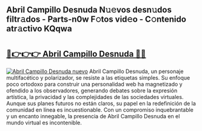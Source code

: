 ## Abril Campillo Desnuda N𝚞𝚎vos desn𝚞dos filtr𝚊dos - Parts-n0w F𝚘tos vid𝚎o - C𝚘ntenido atr𝚊ctivo KQqwa

# <h2><a href="http://mb6ujb.tromn.icu/?c=Abril+Campillo+Desnuda">🔗👉👉👉 Abril Campillo Desnuda 🔗🔗</a></h2>

[![Abril Campillo Desnuda nuevo](https://i.imgur.com/pEAQMta.gif)](http://mb6ujb.tromn.icu/?c=Abril+Campillo+Desnuda)
Abril Campillo Desnuda, un personaje multifacético y polarizador, se resiste a las etiquetas simples. Su enfoque poco ortodoxo para construir una personalidad web ha magnetizado y ofendido a los observadores, generando debates sobre la expresión artística, la privacidad y las complejidades de las sociedades virtuales. Aunque sus planes futuros no están claros, su papel en la redefinición de la comunidad en línea es incuestionable. Con un compromiso inquebrantable y un encanto innegable, la presencia de Abril Campillo Desnuda en el mundo virtual es incontenible.

